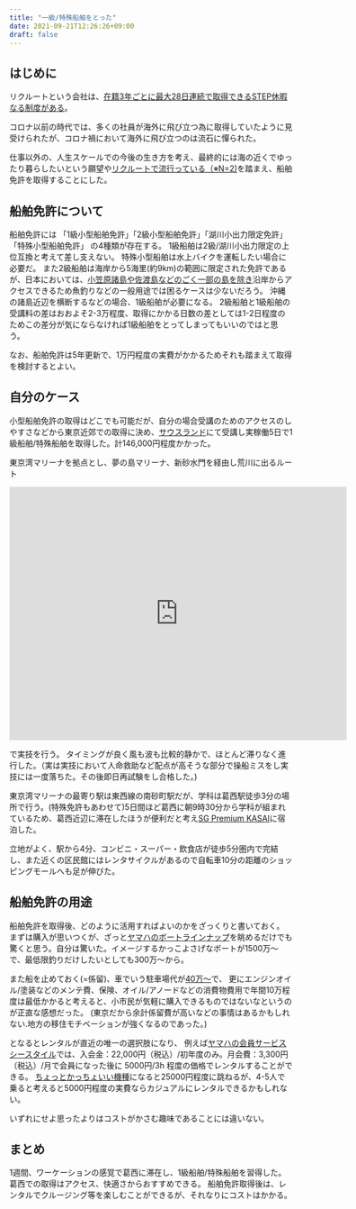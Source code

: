 ```yaml
---
title: "一級/特殊船舶をとった"
date: 2021-09-21T12:26:26+09:00
draft: false
---
```


## はじめに

リクルートという会社は、[在籍3年ごとに最大28日連続で取得できるSTEP休暇なる制度がある](https://recruit-saiyo.jp/benefits/)。

コロナ以前の時代では、多くの社員が海外に飛び立つ為に取得していたように見受けられたが、コロナ禍において海外に飛び立つのは流石に憚られた。

仕事以外の、人生スケールでの今後の生き方を考え、最終的には海の近くでゆったり暮らしたいという願望や[リクルートで流行っている（※N=2)](https://tondol.hatenablog.jp/entry/boat-license-in-numazu)を踏まえ、船舶免許を取得することにした。

<!--more-->

## 船舶免許について

船舶免許には 「1級小型船舶免許」「2級小型船舶免許」「湖川小出力限定免許」「特殊小型船舶免許」 の4種類が存在する。
1級船舶は2級/湖川小出力限定の上位互換と考えて差し支えない。
特殊小型船舶は水上バイクを運転したい場合に必要だ。
また2級船舶は海岸から5海里(約9km)の範囲に限定された免許であるが、日本においては、[小笠原諸島や佐渡島などのごく一部の島を除き](https://jci.go.jp/areamap/heisuiengan.html)沿岸からアクセスできるため魚釣りなどの一般用途では困るケースは少ないだろう。
沖縄の諸島近辺を横断するなどの場合、1級船舶が必要になる。
2級船舶と1級船舶の受講料の差はおおよそ2-3万程度、取得にかかる日数の差としては1-2日程度のためこの差分が気にならなければ1級船舶をとってしまってもいいのではと思う。

なお、船舶免許は5年更新で、1万円程度の実費がかかるためそれも踏まえて取得を検討するとよい。

## 自分のケース
小型船舶免許の取得はどこでも可能だが、自分の場合受講のためのアクセスのしやすさなどから東京近郊での取得に決め、[サウスランド](https://www.southclub.net/)にて受講し実稼働5日で1級船舶/特殊船舶を取得した。計146,000円程度かかった。


東京湾マリーナを拠点とし、夢の島マリーナ、新砂水門を経由し荒川に出るルート

<iframe src="https://www.google.com/maps/embed?pb=!1m18!1m12!1m3!1d8000.75881122529!2d139.8279018113802!3d35.653159363845575!2m3!1f0!2f0!3f0!3m2!1i1024!2i768!4f13.1!3m3!1m2!1s0x60188843e573d2a1%3A0x2be7f036968badee!2z5p2x5Lqs5rm-44Oe44Oq44O844OK!5e0!3m2!1sja!2sjp!4v1632196594845!5m2!1sja!2sjp" width="600" height="450" style="border:0;" allowfullscreen="" loading="lazy"></iframe>

で実技を行う。
タイミングが良く風も波も比較的静かで、ほとんど滞りなく進行した。（実は実技において人命救助など配点が高そうな部分で操船ミスをし実技には一度落ちた。その後即日再試験をし合格した。)


東京湾マリーナの最寄り駅は東西線の南砂町駅だが、学科は葛西駅徒歩3分の場所で行う。(特殊免許もあわせて)5日間ほど葛西に朝9時30分から学科が組まれているため、葛西近辺に滞在したほうが便利だと考え[SG Premium KASAI](https://www.booking.com/hotel/jp/sg-premium-kasai-vacation-stay-44353v.ja.html)に宿泊した。

立地がよく、駅から4分、コンビニ・スーパー・飲食店が徒歩5分圏内で完結し、また近くの区民館にはレンタサイクルがあるので自転車10分の距離のショッピングモールへも足が伸びた。

## 船舶免許の用途

船舶免許を取得後、どのように活用すればよいのかをざっくりと書いておく。
まずは購入が思いつくが、ざっと[ヤマハのボートラインナップ](https://www.yamaha-motor.co.jp/marine/lineup/boat/)を眺めるだけでも驚くと思う。自分は驚いた。イメージするかっこよさげなボートが1500万〜で、最低限釣りだけしたいとしても300万〜から。

また船を止めておく(=係留)、車でいう駐車場代が[40万〜](https://yumenoshima-marina.subaru-kougyou.jp/berth/fee.html)で、
更にエンジンオイル/塗装などのメンテ費、保険、オイル/アノードなどの消費物費用で年間10万程度は最低かかると考えると、小市民が気軽に購入できるものではないなというのが正直な感想だった。
(東京だから余計係留費が高いなどの事情はあるかもしれない.地方の移住モチベーションが強くなるのであった。)

となるとレンタルが直近の唯一の選択肢になり、
例えば[ヤマハの会員サービスシースタイル](https://sea-style.yamaha-motor.co.jp/system/)では、入会金：22,000円（税込）/初年度のみ。月会費：3,300円（税込）/月で会員になった後に 5000円/3h 程度の価格でレンタルすることができる。
[ちょっとかっちょいい機種](https://sea-style-m.yamaha-motor.co.jp/Lineup/Info/detail/boatmodelcd/173)になると25000円程度に跳ねるが、4-5人で乗ると考えると5000円程度の実費ならカジュアルにレンタルできるかもしれない。

いずれにせよ思ったよりはコストがかさむ趣味であることには違いない。


## まとめ

1週間、ワーケーションの感覚で葛西に滞在し、1級船舶/特殊船舶を習得した。
葛西での取得はアクセス、快適さからおすすめできる。
船舶免許取得後は、レンタルでクルージング等を楽しむことができるが、それなりにコストはかかる。